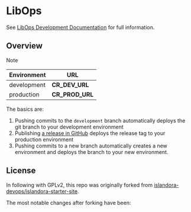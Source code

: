 # LibOps

See [LibOps Development Documentation](https://docs.libops.io/development/) for full information.

## Overview

> [!NOTE]  
> | Environment | URL |
> | --- | --- |
> | development | __CR_DEV_URL__ |
> | production  | __CR_PROD_URL__ |

The basics are:

1. Pushing commits to the `development` branch automatically deploys the git branch to your development environment
2. Publishing [a release in GitHub](./../../releases/new) deploys the release tag to your production environment
3. Pushing commits to a new branch automatically creates a new environment and deploys the branch to your new environment.

## License

In following with GPLv2, this repo was originally forked from [islandora-devops/islandora-starter-site](https://github.com/islandora-devops/islandora-starter-site).

The most notable changes after forking have been:
